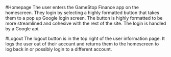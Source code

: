 
#Homepage
The user enters the GameStop Finance app on the homescreen. They login by selecting a highly formatted button that takes them to a pop up Google login screen. The button is highly formatted to be more streamlined and cohesive with the rest of the site. The login is handled by a Google api.

#Logout 
The logout button is in the top right of the user information page. It logs the user out of their account and returns them to the homescreen to log back in or possibly login to a different account. 